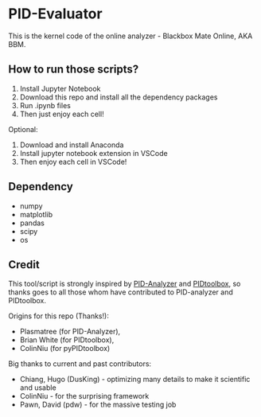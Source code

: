 # PID-Evaluator

This is the kernel code of the online analyzer - Blackbox Mate Online, AKA BBM.

## How to run those scripts?

1. Install Jupyter Notebook
2. Download this repo and install all the dependency packages
3. Run .ipynb files
4. Then just enjoy each cell!



Optional: 
1. Download and install Anaconda
2. Install jupyter notebook extension in VSCode
3. Then enjoy each cell in VSCode!

## Dependency

- numpy
- matplotlib
- pandas
- scipy
- os

## Credit

This tool/script is strongly inspired by [PID-Analyzer](https://github.com/Plasmatree/PID-Analyzer) and [PIDtoolbox](https://github.com/bw1129/PIDtoolbox), so thanks goes to all those whom have contributed to PID-analyzer and PIDtoolbox.

Origins for this repo (Thanks!):

- Plasmatree (for PID-Analyzer),
- Brian White (for PIDtoolbox),
- ColinNiu (for pyPIDtoolbox)

Big thanks to current and past contributors:

- Chiang, Hugo (DusKing) - optimizing many details to make it scientific and usable
- ColinNiu - for the surprising framework
- Pawn, David (pdw) - for the massive testing job
